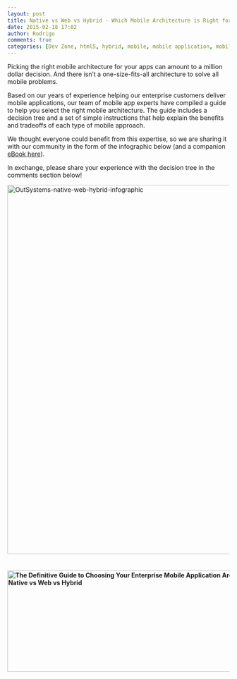 ```yaml
---
layout: post
title: Native vs Web vs Hybrid - Which Mobile Architecture is Right for Your App?
date: 2015-02-18 17:02
author: Rodrigo
comments: true
categories: [Dev Zone, html5, hybrid, mobile, mobile application, mobile application architecture, native]
---
```

Picking the right mobile architecture for your apps can amount to a million dollar decision. And there isn’t a one-size-fits-all architecture to solve all mobile problems.

Based on our years of experience helping our enterprise customers deliver mobile applications, our team of mobile app experts have compiled a guide to help you select the right mobile architecture. The guide includes a decision tree and a set of simple instructions that help explain the benefits and tradeoffs of each type of mobile approach.<!--more-->

We thought everyone could benefit from this expertise, so we are sharing it with our community in the form of the infographic below (and a companion <a href="http://www.outsystems.com/offer/html5-native-hybrid-mobile-architecture/?body=1" target="_blank">eBook here</a>). 

In exchange, please share your experience with the decision tree in the comments section below!

<div style="height:830px;">
<a href="#">
	<img class="aligncenter wp-image-2400" src="http://www.outsystems.com/blog/wp-content/uploads/2015/02/outsystems-native-web-hybrid-infographic-s1.jpg" alt="OutSystems-native-web-hybrid-infographic" width="590" height="838" onclick="javascript: window.open('/blog/wp-content/uploads/2015/02/outsystems-native-web-hybrid-infographic-l.jpg','_blank');"/>
</a>
</div>
<div>
<h4 style="padding-top: 25px;"><a title="The Definitive Guide to Choosing Your Enterprise Mobile Application Architecture: Native vs Web vs Hybrid" href="http://www.outsystems.com/offer/html5-native-hybrid-mobile-architecture/" target="_blank"><img class="aligncenter size-full wp-image-2468" src="http://www.outsystems.com/blog/wp-content/uploads/2015/02/blog-bottom31.jpg" alt="The Definitive Guide to Choosing Your Enterprise Mobile Application Architecture: Native vs Web vs Hybrid" width="590" height="230" /></a></h4>
&nbsp;

&nbsp;

</div>
